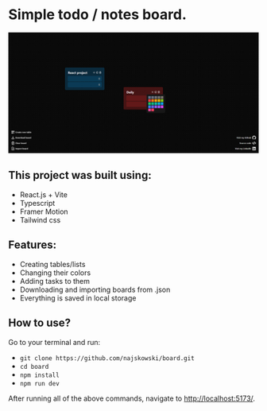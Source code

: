# Simple todo / notes board.
![alt text](./public/screenshot.png)

## This project was built using:
- React.js + Vite
- Typescript
- Framer Motion
- Tailwind css

## Features: 
- Creating tables/lists
- Changing their colors
- Adding tasks to them
- Downloading and importing boards from .json
- Everything is saved in local storage

## How to use?
Go to your terminal and run:
- ```git clone https://github.com/najskowski/board.git```  
- ```cd board```  
- ```npm install```  
- ```npm run dev```  

After running all of the above commands, navigate to [http://localhost:5173/](http://localhost:5173/).
